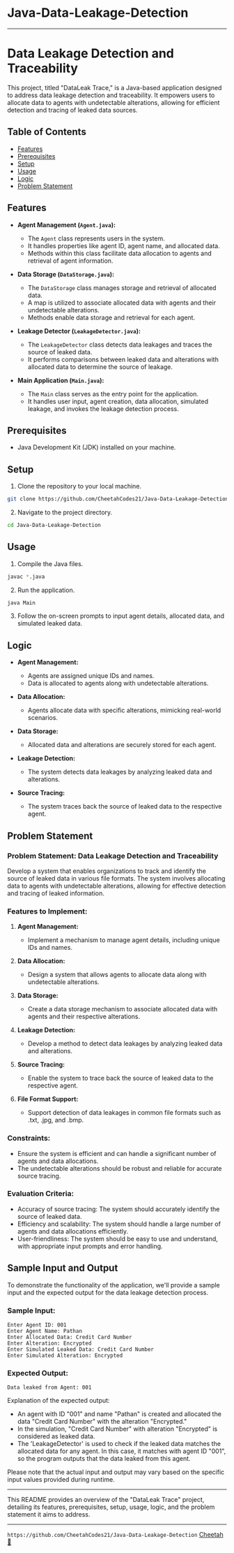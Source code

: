 # Java-Data-Leakage-Detection
---
# Data Leakage Detection and Traceability

This project, titled "DataLeak Trace," is a Java-based application designed to address data leakage detection and traceability. It empowers users to allocate data to agents with undetectable alterations, allowing for efficient detection and tracing of leaked data sources.

## Table of Contents

- [Features](#features)
- [Prerequisites](#prerequisites)
- [Setup](#setup)
- [Usage](#usage)
- [Logic](#logic)
- [Problem Statement](#problem-statement)

## Features

- **Agent Management (`Agent.java`):**
  - The `Agent` class represents users in the system.
  - It handles properties like agent ID, agent name, and allocated data.
  - Methods within this class facilitate data allocation to agents and retrieval of agent information.

- **Data Storage (`DataStorage.java`):**
  - The `DataStorage` class manages storage and retrieval of allocated data.
  - A map is utilized to associate allocated data with agents and their undetectable alterations.
  - Methods enable data storage and retrieval for each agent.

- **Leakage Detector (`LeakageDetector.java`):**
  - The `LeakageDetector` class detects data leakages and traces the source of leaked data.
  - It performs comparisons between leaked data and alterations with allocated data to determine the source of leakage.

- **Main Application (`Main.java`):**
  - The `Main` class serves as the entry point for the application.
  - It handles user input, agent creation, data allocation, simulated leakage, and invokes the leakage detection process.

## Prerequisites

- Java Development Kit (JDK) installed on your machine.

## Setup

1. Clone the repository to your local machine.

```bash
git clone https://github.com/CheetahCodes21/Java-Data-Leakage-Detection.git
```

2. Navigate to the project directory.

```bash
cd Java-Data-Leakage-Detection
```

## Usage

1. Compile the Java files.

```bash
javac *.java
```

2. Run the application.

```bash
java Main
```

3. Follow the on-screen prompts to input agent details, allocated data, and simulated leaked data.

## Logic

- **Agent Management:**
  - Agents are assigned unique IDs and names.
  - Data is allocated to agents along with undetectable alterations.
  
- **Data Allocation:**
  - Agents allocate data with specific alterations, mimicking real-world scenarios.
  
- **Data Storage:**
  - Allocated data and alterations are securely stored for each agent.
  
- **Leakage Detection:**
  - The system detects data leakages by analyzing leaked data and alterations.
  
- **Source Tracing:**
  - The system traces back the source of leaked data to the respective agent.

## Problem Statement

### Problem Statement: Data Leakage Detection and Traceability

Develop a system that enables organizations to track and identify the source of leaked data in various file formats. The system involves allocating data to agents with undetectable alterations, allowing for effective detection and tracing of leaked information.

### Features to Implement:

1. **Agent Management:**
   - Implement a mechanism to manage agent details, including unique IDs and names.

2. **Data Allocation:**
   - Design a system that allows agents to allocate data along with undetectable alterations.

3. **Data Storage:**
   - Create a data storage mechanism to associate allocated data with agents and their respective alterations.

4. **Leakage Detection:**
   - Develop a method to detect data leakages by analyzing leaked data and alterations.

5. **Source Tracing:**
   - Enable the system to trace back the source of leaked data to the respective agent.

6. **File Format Support:**
   - Support detection of data leakages in common file formats such as .txt, .jpg, and .bmp.

### Constraints:

- Ensure the system is efficient and can handle a significant number of agents and data allocations.
- The undetectable alterations should be robust and reliable for accurate source tracing.

### Evaluation Criteria:

- Accuracy of source tracing: The system should accurately identify the source of leaked data.
- Efficiency and scalability: The system should handle a large number of agents and data allocations efficiently.
- User-friendliness: The system should be easy to use and understand, with appropriate input prompts and error handling.

## Sample Input and Output

To demonstrate the functionality of the application, we'll provide a sample input and the expected output for the data leakage detection process.

### Sample Input:

```plaintext
Enter Agent ID: 001
Enter Agent Name: Pathan
Enter Allocated Data: Credit Card Number
Enter Alteration: Encrypted
Enter Simulated Leaked Data: Credit Card Number
Enter Simulated Alteration: Encrypted
```

### Expected Output:
```plaintext
Data leaked from Agent: 001
```

Explanation of the expected output:

- An agent with ID "001" and name "Pathan" is created and allocated the data "Credit Card Number" with the alteration "Encrypted."
- In the simulation, "Credit Card Number" with alteration "Encrypted" is considered as leaked data.
- The 'LeakageDetector' is used to check if the leaked data matches the allocated data for any agent. In this case, it matches with agent ID "001", so the program outputs that the data leaked from this agent.


Please note that the actual input and output may vary based on the specific input values provided during runtime.



---

This README provides an overview of the "DataLeak Trace" project, detailing its features, prerequisites, setup, usage, logic, and the problem statement it aims to address.

--- 

`https://github.com/CheetahCodes21/Java-Data-Leakage-Detection` 
[Cheetah 🐾](https://github.com/CheetahCodes21)